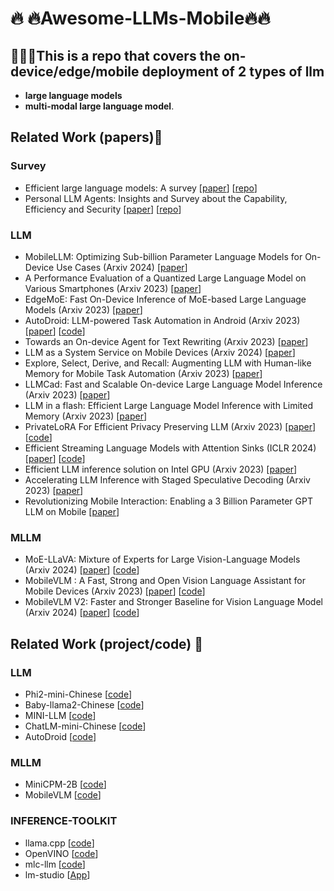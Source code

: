 # :fire: :fire:Awesome-LLMs-Mobile:fire::fire:

## :loudspeaker::loudspeaker::loudspeaker:This is a repo that covers the **on-device/edge/mobile** deployment of 2 types of llm

-  **large language models**
- **multi-modal large language model**.

## Related Work (papers):book:

### Survey

- Efficient large language models: A survey [[paper](https://arxiv.org/abs/2312.03863)] [[repo](https://github.com/AIoT-MLSys-Lab/Efficient-LLMs-Survey)]
- Personal LLM Agents: Insights and Survey about the Capability, Efficiency and Security [[paper](https://arxiv.org/pdf/2401.05459)] [[repo](https://github.com/MobileLLM/Personal_LLM_Agents_Survey)]

### LLM

- MobileLLM: Optimizing Sub-billion Parameter Language Models for On-Device Use Cases (Arxiv 2024) [[paper](https://arxiv.org/abs/2402.14905)]
- A Performance Evaluation of a Quantized Large Language Model on Various Smartphones (Arxiv 2023) [[paper](https://arxiv.org/abs/2312.12472)]
- EdgeMoE: Fast On-Device Inference of MoE-based Large Language Models (Arxiv 2023) [[paper](https://arxiv.org/pdf/2308.14352)]
- AutoDroid: LLM-powered Task Automation in Android (Arxiv 2023) [[paper](https://arxiv.org/pdf/2308.15272)] [[code](https://github.com/MobileLLM/AutoDroid)]
- Towards an On-device Agent for Text Rewriting (Arxiv 2023) [[paper](https://arxiv.org/abs/2308.11807)]
- LLM as a System Service on Mobile Devices (Arxiv 2024) [[paper](https://arxiv.org/pdf/2403.11805.pdf)] 
- Explore, Select, Derive, and Recall: Augmenting LLM
  with Human-like Memory for Mobile Task Automation (Arxiv 2023) [[paper](https://arxiv.org/abs/2312.03003)] 
- LLMCad: Fast and Scalable On-device Large Language Model Inference (Arxiv 2023) [[paper](https://arxiv.org/abs/2309.04255)]
- LLM in a flash: Efficient Large Language Model Inference with Limited Memory (Arxiv 2023) [[paper](https://arxiv.org/pdf/2312.11514.pdf)]
- PrivateLoRA For Efficient Privacy Preserving LLM (Arxiv 2023) [[paper](https://arxiv.org/abs/2311.14030)] [[code](https://github.com/alipay/private_llm)]
- Efficient Streaming Language Models with Attention Sinks (ICLR 2024) [[paper](https://arxiv.org/abs/2309.17453)] [[code](https://github.com/mit-han-lab/streaming-llm)]
- Efficient LLM inference solution on Intel GPU (Arxiv 2023) [[paper](https://arxiv.org/abs/2401.05391)]
- Accelerating LLM Inference with Staged Speculative Decoding (Arxiv 2023) [[paper](https://arxiv.org/abs/2308.04623)]
- Revolutionizing Mobile Interaction: Enabling a 3 Billion Parameter GPT LLM on Mobile [[paper](https://arxiv.org/pdf/2310.01434)]

### MLLM

- MoE-LLaVA: Mixture of Experts for Large Vision-Language Models (Arxiv 2024) [[paper](https://arxiv.org/abs/2401.15947)] [[code](https://github.com/PKU-YuanGroup/MoE-LLaVA)]
- MobileVLM : A Fast, Strong and Open Vision Language Assistant for Mobile Devices (Arxiv 2023) [[paper](https://arxiv.org/pdf/2312.16886)] [[code](https://github.com/Meituan-AutoML/MobileVLM)] 
- MobileVLM V2: Faster and Stronger Baseline for Vision Language Model (Arxiv 2024) [[paper](https://arxiv.org/pdf/2402.03766)] [[code](https://github.com/Meituan-AutoML/MobileVLM)]

## Related Work (project/code) :office:

### LLM

- Phi2-mini-Chinese [[code](https://github.com/charent/Phi2-mini-Chinese)]
- Baby-llama2-Chinese [[code](https://github.com/DLLXW/baby-llama2-chinese)]
- MINI-LLM [[code](https://github.com/jiahe7ay/MINI_LLM)]
- ChatLM-mini-Chinese [[code](https://github.com/charent/ChatLM-mini-Chinese)]
- AutoDroid [[code](https://github.com/MobileLLM/AutoDroid)]

### MLLM

- MiniCPM-2B [[code](https://github.com/OpenBMB/MiniCPM)]
- MobileVLM [[code](https://github.com/Meituan-AutoML/MobileVLM)]

### INFERENCE-TOOLKIT

- llama.cpp [[code](https://github.com/ggerganov/llama.cpp)]
- OpenVINO [[code](https://github.com/openvinotoolkit/openvino)]
- mlc-llm [[code](https://github.com/mlc-ai/mlc-llm)]
- lm-studio [[App](https://lmstudio.ai/)]
